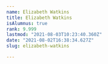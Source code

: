 ```yaml
---
name: Elizabeth Watkins
title: Elizabeth Watkins
isAlumnus: true
rank: 9.999
lastmod: "2021-08-03T10:23:40.360Z"
date: "2021-08-02T16:38:34.627Z"
slug: elizabeth-watkins

---
```

